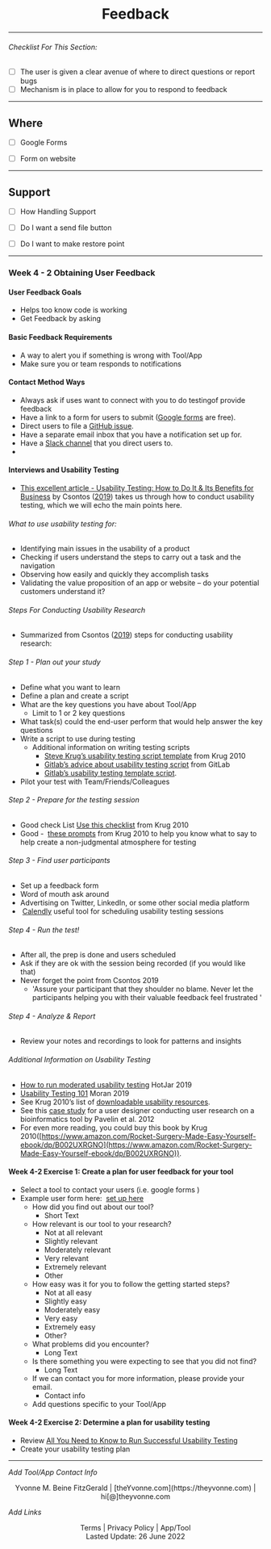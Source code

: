 <h1 align="center">Feedback</h1>

---

###### _Checklist For This Section:_  

- [ ] The user is given a clear avenue of where to direct questions or report bugs
- [ ] Mechanism is in place to allow for you to respond to feedback

---

## Where

- [ ] Google Forms
- [ ] Form on website


---


## Support
- [ ] How Handling Support
- [ ] Do I want a send file button
- [ ] Do I want to make restore point



---

### Week 4 - 2 Obtaining User Feedback
#### User Feedback Goals
- Helps too know code is working
- Get Feedback by asking


#### Basic Feedback Requirements
- A way to alert you if something is wrong with Tool/App
- Make sure you or team responds to notifications

#### Contact Method Ways
- Always ask if uses want to connect with you to do testingof provide feedback
- Have a link to a form for users to submit ([Google forms](https://www.google.com/forms/about/) are free).  
- Direct users to file a [GitHub issue](https://docs.github.com/en/github/managing-your-work-on-github/about-issues).  
- Have a separate email inbox that you have a notification set up for.  
- Have a [Slack channel](https://slack.com/) that you direct users to.
-

#### Interviews and Usability Testing
- [This excellent article - Usability Testing: How to Do It & Its Benefits for Business](https://uxstudioteam.com/ux-blog/usability-testing/) by Csontos ([2019](https://jhudatascience.org/Documentation_and_Usability/no_toc/obtaining-user-feedback.html#ref-Csontos2019)) takes us through how to conduct usability testing, which we will echo the main points here.

###### What to use usability testing for:
- Identifying main issues in the usability of a product
- Checking if users understand the steps to carry out a task and the navigation
- Observing how easily and quickly they accomplish tasks
- Validating the value proposition of an app or website – do your potential customers understand it?

###### Steps For Conducting Usability Research
- Summarized from Csontos ([2019](https://jhudatascience.org/Documentation_and_Usability/no_toc/obtaining-user-feedback.html#ref-Csontos2019)) steps for conducting usability research:

###### Step 1 - Plan out your study
- Define what you want to learn 
- Define a plan and create a script
- What are the key questions you have about Tool/App
	- Limit to 1 or 2 key questions
- What task(s) could the end-user perform that would help answer the key questions
- Write a script to use during testing
	- Additional information on writing testing scripts
		- [Steve Krug’s usability testing script template](http://sensible.com/downloads/test-script-web.pdf) from Krug 2010
		- [Gitlab’s advice about usability testing script](https://about.gitlab.com/handbook/engineering/ux/ux-research-training/writing-usability-testing-script/) from GitLab 
		- [Gitlab’s usability testing template script](https://docs.google.com/document/d/1_5Qu2JR9QE5LE6cK4eq9yJs-nXv2rlWWifcjacaiWdI/edit).
- Pilot your test with Team/Friends/Colleagues

###### Step 2 - Prepare for the testing session
- Good check List [Use this checklist](http://sensible.com/downloads/checklists.pdf) from Krug 2010 
- Good -  [these prompts](https://sensible.com/downloads/things-a-therapist-would-say.pdf) from Krug 2010 to help you know what to say to help create a non-judgmental atmosphere for testing

######  Step 3 - Find user participants
- Set up a feedback form
- Word of mouth ask around
- Advertising on Twitter, LinkedIn, or some other social media platform
-  [Calendly](https://calendly.com/) useful tool for scheduling usability testing sessions

###### Step 4 - Run the test!
- After all, the prep is done and users scheduled
- Ask if they are ok with the session being recorded (if you would like that)
- Never forget the point from Csontos 2019 
	- 'Assure your participant that they shoulder no blame. Never let the participants helping you with their valuable feedback feel frustrated '

###### Step 4 - Analyze & Report
- Review your notes and recordings to look for patterns and insights 

###### Additional Information on Usability Testing
-   [How to run moderated usability testing](https://www.hotjar.com/usability-testing/process-examples/) HotJar 2019 
-   [Usability Testing 101](https://www.nngroup.com/articles/usability-testing-101/) Moran 2019 
-   See Krug 2010’s list of [downloadable usability resources](https://sensible.com/download-files/).
-   See this [case study](https://journals.plos.org/ploscompbiol/article?id=10.1371/journal.pcbi.1002554) for a user designer conducting user research on a bioinformatics tool by Pavelin et al. 2012
-   For even more reading, you could buy this book by Krug 2010([https://www.amazon.com/Rocket-Surgery-Made-Easy-Yourself-ebook/dp/B002UXRGNO](https://www.amazon.com/Rocket-Surgery-Made-Easy-Yourself-ebook/dp/B002UXRGNO)).


#### Week 4-2 Exercise 1: Create a plan for user feedback for your tool
- Select a tool to contact your users (i.e. google forms )
- Example user form here:  [set up here](https://docs.google.com/forms/d/1erbaH2k8cra0A2GB6W9Da0tqJCT41ZPlCmHXpKRcMLk/edit?usp=sharing)
	- How did you find out about our tool?  
		- Short Text
	- How relevant is our tool to your research? 
		- Not at all relevant
		- Slightly relevant
		- Moderately relevant
		- Very relevant
		- Extremely relevant
		- Other
	- How easy was it for you to follow the getting started steps?
		- Not at all easy
		- Slightly easy
		- Moderately easy
		- Very easy
		- Extremely easy
		- Other?
	- What problems did you encounter?
		- Long Text
	- Is there something you were expecting to see that you did not find?
		- Long Text
	- If we can contact you for more information, please provide your email. 
		- Contact info
	- Add questions specific to your Tool/App

#### Week 4-2 Exercise 2: Determine a plan for usability testing
- Review [All You Need to Know to Run Successful Usability Testing](https://uxstudioteam.com/ux-blog/usability-testing/) 
- Create your usability testing plan 


---
_Add Tool/App Contact Info_
<center>Yvonne M. Beine FitzGerald | [theYvonne.com](https://theyvonne.com) | hi[@]theyvonne.com </center>  

_Add Links_

<center>Terms | Privacy Policy | App/Tool </center>

<center>Lasted Update: 26 June 2022 </center>

 
